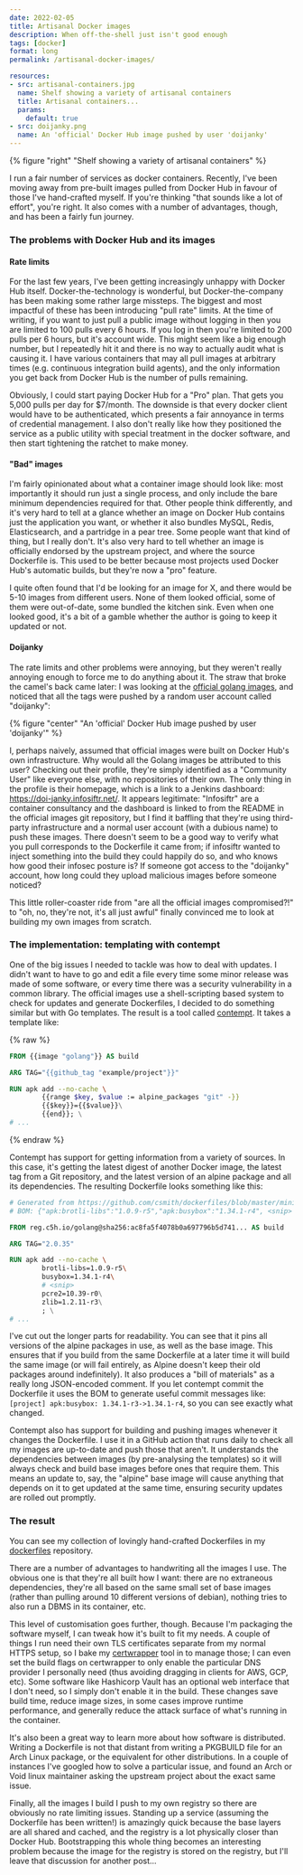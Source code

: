 ```yaml
---
date: 2022-02-05
title: Artisanal Docker images
description: When off-the-shell just isn't good enough
tags: [docker]
format: long
permalink: /artisanal-docker-images/

resources:
- src: artisanal-containers.jpg
  name: Shelf showing a variety of artisanal containers
  title: Artisanal containers...
  params:
    default: true
- src: doijanky.png
  name: An 'official' Docker Hub image pushed by user 'doijanky'
---
```


{% figure "right" "Shelf showing a variety of artisanal containers" %}

I run a fair number of services as docker containers. Recently, I've been moving away from pre-built images
pulled from Docker Hub in favour of those I've hand-crafted myself. If you're thinking "that sounds like a
lot of effort", you're right. It also comes with a number of advantages, though, and has been a fairly fun
journey.

### The problems with Docker Hub and its images

#### Rate limits

For the last few years, I've been getting increasingly unhappy with Docker Hub itself. Docker-the-technology
is wonderful, but Docker-the-company has been making some rather large missteps. The biggest and most impactful
of these has been introducing "pull rate" limits. At the time of writing, if you want to just pull a public image
without logging in then you are limited to 100 pulls every 6 hours. If you log in then you're limited to 200 pulls
per 6 hours, but it's account wide. This might seem like a big enough number, but I repeatedly hit it and there
is no way to actually audit what is causing it. I have various containers that may all pull images at arbitrary
times (e.g. continuous integration build agents), and the only information you get back from Docker Hub is the
number of pulls remaining.

<!--more-->

Obviously, I could start paying Docker Hub for a "Pro" plan. That gets you 5,000 pulls per day for $7/month.
The downside is that every docker client would have to be authenticated, which presents a fair annoyance in
terms of credential management. I also don't really like how they positioned the service as a public utility
with special treatment in the docker software, and then start tightening the ratchet to make money.

#### "Bad" images

I'm fairly opinionated about what a container image should look like: most importantly it should run just a
single process, and only include the bare minimum dependencies required for that. Other people think differently,
and it's very hard to tell at a glance whether an image on Docker Hub contains just the application you want,
or whether it also bundles MySQL, Redis, Elasticsearch, and a partridge in a pear tree. Some people want that
kind of thing, but I really don't. It's also very hard to tell whether an image is officially endorsed by the
upstream project, and where the source Dockerfile is. This used to be better because most projects used Docker Hub's
automatic builds, but they're now a "pro" feature.

I quite often found that I'd be looking for an image for X, and there would be 5-10 images from different users.
None of them looked official, some of them were out-of-date, some bundled the kitchen sink. Even when one looked
good, it's a bit of a gamble whether the author is going to keep it updated or not.

#### Doijanky

The rate limits and other problems were annoying, but they weren't really annoying enough to force me to do
anything about it. The straw that broke the camel's back came later: I was looking at the
[official golang images](https://hub.docker.com/_/golang), and noticed that all the tags were pushed by a
random user account called "doijanky":

{% figure "center" "An 'official' Docker Hub image pushed by user 'doijanky'" %}

I, perhaps naively, assumed that official images were built on Docker Hub's own infrastructure. Why would
all the Golang images be attributed to this user? Checking out their profile, they're simply identified as
a "Community User" like everyone else, with no repositories of their own. The only thing in the profile is
their homepage, which is a link to a Jenkins dashboard: https://doi-janky.infosiftr.net/. It appears
legitimate: "Infosiftr" are a container consultancy and the dashboard is linked to from the README in the
official images git repository, but I find it baffling that they're using third-party infrastructure and
a normal user account (with a dubious name) to push these images. There doesn't seem to be a good way to
verify what you pull corresponds to the Dockerfile it came from; if infosiftr wanted to inject something
into the build they could happily do so, and who knows how good their infosec posture is? If someone got
access to the "doijanky" account, how long could they upload malicious images before someone noticed?

This little roller-coaster ride from "are all the official images compromised?!" to "oh, no, they're not, 
it's all just awful" finally convinced me to look at building my own images from scratch. 

### The implementation: templating with contempt

One of the big issues I needed to tackle was how to deal with updates. I didn't want to have to go and
edit a file every time some minor release was made of some software, or every time there was a security
vulnerability in a common library. The official images use a shell-scripting based system to check for
updates and generate Dockerfiles, I decided to do something similar but with Go templates. The result is
a tool called [contempt](https://github.com/csmith/contempt). It takes a template like:

{% raw %}
```dockerfile
FROM {{image "golang"}} AS build

ARG TAG="{{github_tag "example/project"}}"

RUN apk add --no-cache \
        {{range $key, $value := alpine_packages "git" -}}
        {{$key}}={{$value}}\
        {{end}}; \
# ...
```
{% endraw %}

Contempt has support for getting information from a variety of sources. In this case, it's getting
the latest digest of another Docker image, the latest tag from a Git repository, and the latest version
of an alpine package and all its dependencies. The resulting Dockerfile looks something like this:

```dockerfile
# Generated from https://github.com/csmith/dockerfiles/blob/master/miniflux/Dockerfile.gotpl
# BOM: {"apk:brotli-libs":"1.0.9-r5","apk:busybox":"1.34.1-r4", <snip> }

FROM reg.c5h.io/golang@sha256:ac8fa5f4078b0a697796b5d741... AS build

ARG TAG="2.0.35"

RUN apk add --no-cache \
        brotli-libs=1.0.9-r5\
        busybox=1.34.1-r4\
        # <snip>
        pcre2=10.39-r0\
        zlib=1.2.11-r3\
        ; \
# ...
```

I've cut out the longer parts for readability. You can see that it pins all versions of the alpine packages in use,
as well as the base image. This ensures that if you build from the same Dockerfile at a later time it will build the
same image (or will fail entirely, as Alpine doesn't keep their old packages around indefinitely). It also produces
a "bill of materials" as a really long JSON-encoded comment. If you let contempt commit the Dockerfile it uses the
BOM to generate useful commit messages like: `[project] apk:busybox: 1.34.1-r3->1.34.1-r4`, so you can see exactly
what changed.

Contempt also has support for building and pushing images whenever it changes the Dockerfile. I use it in a 
GitHub action that runs daily to check all my images are up-to-date and push those that aren't. It understands
the dependencies between images (by pre-analysing the templates) so it will always check and build base images
before ones that require them. This means an update to, say, the "alpine" base image will cause anything that
depends on it to get updated at the same time, ensuring security updates are rolled out promptly.

### The result

You can see my collection of lovingly hand-crafted Dockerfiles in my [dockerfiles](https://github.com/csmith/dockerfiles)
repository.

There are a number of advantages to handwriting all the images I use. The obvious one is that they're all built
how I want: there are no extraneous dependencies, they're all based on the same small set of base images (rather
than pulling around 10 different versions of debian), nothing tries to also run a DBMS in its container, etc.

This level of customisation goes further, though. Because I'm packaging the software myself, I can tweak how it's
built to fit my needs. A couple of things I run need their own TLS certificates separate from my normal HTTPS
setup, so I bake my [certwrapper](https://github.com/csmith/certwrapper/) tool in to manage those; I can even set the
build flags on certwrapper to only enable the particular DNS provider I personally need (thus avoiding dragging in
clients for AWS, GCP, etc). Some software like Hashicorp Vault has an optional web interface that I don't need,
so I simply don't enable it in the build. These changes save build time, reduce image sizes, in some cases improve
runtime performance, and generally reduce the attack surface of what's running in the container.

It's also been a great way to learn more about how software is distributed. Writing a Dockerfile is not that distant
from writing a PKGBUILD file for an Arch Linux package, or the equivalent for other distributions. In a couple of
instances I've googled how to solve a particular issue, and found an Arch or Void linux maintainer asking the upstream
project about the exact same issue.

Finally, all the images I build I push to my own registry so there are obviously no rate limiting issues.
Standing up a service (assuming the Dockerfile has been written!) is amazingly quick because the base layers are all
shared and cached, and the registry is a lot physically closer than Docker Hub. Bootstrapping this whole thing becomes
an interesting problem because the image for the registry is stored on the registry, but I'll leave that discussion for
another post...
